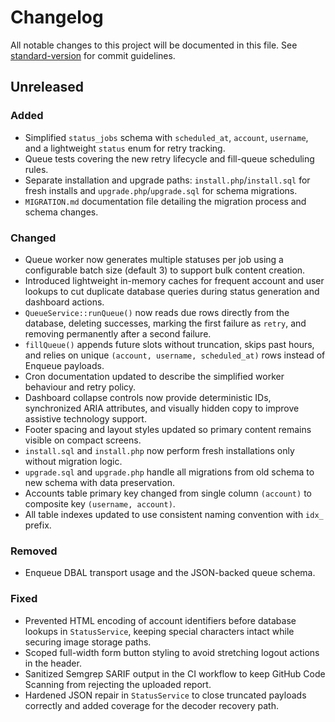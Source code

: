 # Changelog

All notable changes to this project will be documented in this file.
See [standard-version](https://github.com/conventional-changelog/standard-version) for commit guidelines.

## Unreleased
### Added
- Simplified `status_jobs` schema with `scheduled_at`, `account`, `username`, and a lightweight `status` enum for retry tracking.
- Queue tests covering the new retry lifecycle and fill-queue scheduling rules.
- Separate installation and upgrade paths: `install.php`/`install.sql` for fresh installs and `upgrade.php`/`upgrade.sql` for schema migrations.
- `MIGRATION.md` documentation file detailing the migration process and schema changes.

### Changed
- Queue worker now generates multiple statuses per job using a configurable batch size (default 3) to support bulk content creation.
- Introduced lightweight in-memory caches for frequent account and user lookups to cut duplicate database queries during status generation and dashboard actions.
- `QueueService::runQueue()` now reads due rows directly from the database, deleting successes, marking the first failure as `retry`, and removing permanently after a second failure.
- `fillQueue()` appends future slots without truncation, skips past hours, and relies on unique `(account, username, scheduled_at)` rows instead of Enqueue payloads.
- Cron documentation updated to describe the simplified worker behaviour and retry policy.
- Dashboard collapse controls now provide deterministic IDs, synchronized ARIA attributes, and visually hidden copy to improve assistive technology support.
- Footer spacing and layout styles updated so primary content remains visible on compact screens.
- `install.sql` and `install.php` now perform fresh installations only without migration logic.
- `upgrade.sql` and `upgrade.php` handle all migrations from old schema to new schema with data preservation.
- Accounts table primary key changed from single column `(account)` to composite key `(username, account)`.
- All table indexes updated to use consistent naming convention with `idx_` prefix.

### Removed
- Enqueue DBAL transport usage and the JSON-backed queue schema.

### Fixed
- Prevented HTML encoding of account identifiers before database lookups in `StatusService`, keeping special characters intact while securing image storage paths.
- Scoped full-width form button styling to avoid stretching logout actions in the header.
- Sanitized Semgrep SARIF output in the CI workflow to keep GitHub Code Scanning from rejecting the uploaded report.
- Hardened JSON repair in `StatusService` to close truncated payloads correctly and added coverage for the decoder recovery path.
